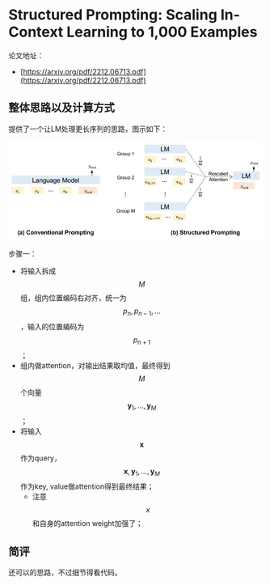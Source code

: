 # Structured Prompting: Scaling In-Context Learning to 1,000 Examples

论文地址：

- [https://arxiv.org/pdf/2212.06713.pdf](https://arxiv.org/pdf/2212.06713.pdf)



## 整体思路以及计算方式

提供了一个让LM处理更长序列的思路，图示如下：

![](../../.Photo/Inference/Extrapolation/002.jpg)

步骤一：

- 将输入拆成$$M$$组，组内位置编码右对齐，统一为$$p_{n}, p_{n-1},\ldots$$，输入的位置编码为$$p_{n+1}$$；
- 组内做attention，对输出结果取均值，最终得到$$M$$个向量$$\mathbf y_1, \ldots, \mathbf y_M$$；
- 将输入$$\mathbf x$$作为query，$$\mathbf x, \mathbf y_1, \ldots, \mathbf y_M$$作为key, value做attention得到最终结果；
  - 注意$$x$$和自身的attention weight加强了；



## 简评

还可以的思路，不过细节得看代码。